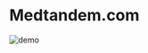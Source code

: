 # Medtandem.com

![demo](https://awesomescreenshot.s3.amazonaws.com/image/2250189/23215409-2396ef8d0f3651760b5790a6a151df8f.png?X-Amz-Algorithm=AWS4-HMAC-SHA256&X-Amz-Credential=AKIAJSCJQ2NM3XLFPVKA%2F20220301%2Fus-east-1%2Fs3%2Faws4_request&X-Amz-Date=20220301T141840Z&X-Amz-Expires=28800&X-Amz-SignedHeaders=host&X-Amz-Signature=de3329417bf228d9fe7ab42bbde390b01647026178479bb2525a1f4e36f6a6bf)



